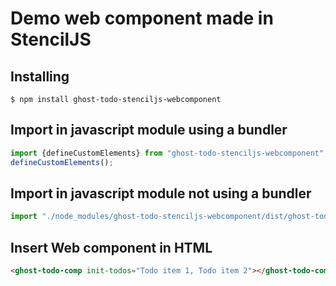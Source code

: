 # Demo web component made in StencilJS


## Installing

```console
$ npm install ghost-todo-stenciljs-webcomponent
```

## Import in javascript module using a bundler

```javascript
import {defineCustomElements} from "ghost-todo-stenciljs-webcomponent";
defineCustomElements();
```

## Import in javascript module not using a bundler

```javascript
import "./node_modules/ghost-todo-stenciljs-webcomponent/dist/ghost-todo/ghost-todo.esm.js";
```

## Insert Web component in HTML

```html
<ghost-todo-comp init-todos="Todo item 1, Todo item 2"></ghost-todo-comp>
```